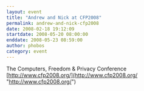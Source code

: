 ```yaml
---
layout: event
title: "Andrew and Nick at CFP2008"
permalink: andrew-and-nick-cfp2008
date: 2008-02-18 19:12:09
startdate: 2008-05-20 08:00:00
enddate: 2008-05-23 08:59:00
author: phobos
category: event
---
```


The Computers, Freedom & Privacy Conference  
 [http://www.cfp2008.org/](http://www.cfp2008.org/ "http://www.cfp2008.org/")
